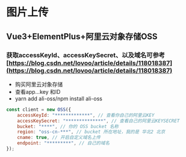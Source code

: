 # 图片上传
## Vue3+ElementPlus+阿里云对象存储OSS
### 获取accessKeyId、accessKeySecret、以及域名可参考[https://blog.csdn.net/lovoo/article/details/118018387](https://blog.csdn.net/lovoo/article/details/118018387)

* 购买阿里云对象存储
* 查看app...key 和ID
* yarn add ali-oss/npm install ali-oss
``` javascript
const client = new OSS({
    accessKeyId: "*************", // 查看你自己的阿里云KEY
    accessKeySecret: "**************", // 查看自己的阿里云KEYSECRET
    bucket: "****", // 你的 OSS bucket 名称
    region: "oss-cn-***", // bucket 所在地址，我的是 华北2 北京
    cname: true, // 开启自定义域名上传
    endpoint: "*********", // 自己的域名
});
```
